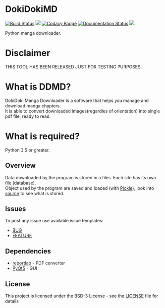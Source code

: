 # DokiDokiMD
[![Build Status](https://travis-ci.org/Konrad-Ziarko/DokiDokiMD.svg?branch=master)](https://travis-ci.org/Konrad-Ziarko/DokiDokiMD)
![](https://img.shields.io/github/issues/Konrad-Ziarko/DokiDokiMD.svg)
[![Codacy Badge](https://api.codacy.com/project/badge/Grade/76fa5ed5e113414fbb2d7ae6b12d00e1)](https://app.codacy.com/app/Konrad-Ziarko/DokiDokiMD?utm_source=github.com&utm_medium=referral&utm_content=Konrad-Ziarko/DokiDokiMD&utm_campaign=Badge_Grade_Dashboard)
[![Documentation Status](https://readthedocs.org/projects/dokidokimd/badge/?version=latest)](https://dokidokimd.readthedocs.io/en/latest/?badge=latest)
![](https://img.shields.io/github/license/Konrad-Ziarko/DokiDokiMD.svg)

Python manga downloader.

# Disclaimer
THIS TOOL HAS BEEN RELEASED JUST FOR TESTING PURPOSES.

# What is DDMD?
DokiDoki Manga Downloader is a software that helps you manage and download manga chapters.
<br>
It is able to convert downloaded images(regardles of orientation) into single pdf file, ready to read.

# What is required?
Python 3.5 or greater.

## Overview
Data downloaded by the program is stored in a files. Each site has its own file (database).
<br>
Object used by the program are saved and loaded (with [Pickle](https://docs.python.org/3/library/pickle.html)), look into [source](dokidokimd/manga_site.py) to see what is stored.

## Issues
To post any issue use available issue templates:
- [BUG](.github/ISSUE_TEMPLATE/bug_report.md)
- [FEATURE](.github/ISSUE_TEMPLATE/feature_request.md)

## Dependencies
- [reportlab](https://pypi.org/project/reportlab/) - PDF converter
- [PyQt5](https://pypi.org/project/PyQt5/) - GUI

## License
This project is licensed under the BSD-3 License - see the [LICENSE](LICENSE) file for details
